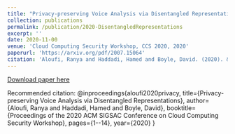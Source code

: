 ```yaml
---
title: "Privacy-preserving Voice Analysis via Disentangled Representations"
collection: publications
permalink: /publication/2020-DisentangledRepresentations
excerpt: ''
date: 2020-11-00
venue: 'Cloud Computing Security Workshop, CCS 2020, 2020'
paperurl: 'https://arxiv.org/pdf/2007.15064'
citation: 'Aloufi, Ranya and Haddadi, Hamed and Boyle, David. (2020). &quot;Privacy-preserving Voice Analysis via Disentangled Representations.&quot'
---
```


[Download paper here](https://arxiv.org/pdf/2007.15064)

Recommended citation: 
@inproceedings{aloufi2020privacy,
  title={Privacy-preserving Voice Analysis via Disentangled Representations},
  author={Aloufi, Ranya and Haddadi, Hamed and Boyle, David},
  booktitle={Proceedings of the 2020 ACM SIGSAC Conference on Cloud Computing Security Workshop},
  pages={1--14},
  year={2020}
}
